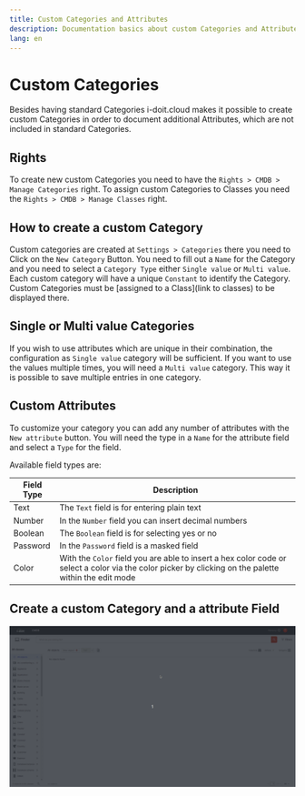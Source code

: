 ```yaml
---
title: Custom Categories and Attributes
description: Documentation basics about custom Categories and Attributes
lang: en
---
```


# Custom Categories

Besides having standard Categories i-doit.cloud makes it possible to create custom Categories in order to document additional Attributes, which are not included in standard Categories.

## Rights

To create new custom Categories you need to have the `Rights > CMDB > Manage Categories` right.
To assign custom Categories to Classes you need the `Rights > CMDB > Manage Classes` right.

## How to create a custom Category

Custom categories are created at `Settings > Categories` there you need to Click on the `New Category` Button. You need to fill out a `Name` for the Category and you need to select a `Category Type` either `Single value` or `Multi value`.
Each custom category will have a unique `Constant` to identify the Category.
Custom Categories must be [assigned to a Class](link to classes) to be displayed there.

## Single or Multi value Categories

If you wish to use attributes which are unique in their combination, the configuration as `Single value` category will be sufficient.
If you want to use the values multiple times, you will need a `Multi value` category. This way it is possible to save multiple entries in one category.

## Custom Attributes

To customize your category you can add any number of attributes with the `New attribute` button. You will need the type in a `Name` for the attribute field and select a `Type` for the field.

Available field types are:

| Field Type  | Description |
| --- | --- |
| Text | The `Text` field is for entering plain text |
| Number | In the `Number` field you can insert decimal numbers |
| Boolean | The `Boolean` field is for selecting yes or no |
| Password | In the `Password` field is a masked field |
| Color | With the `Color` field you are able to insert a hex color code or select a color via the color picker by clicking on the palette within the edit mode |

## Create a custom Category and a attribute Field

[![Create a custom Category and a attribute Field](../img/screenshots/admin/om-22-create-category-and-attribute.gif)](../img/screenshots/admin/om-22-create-category-and-attribute.gif)
